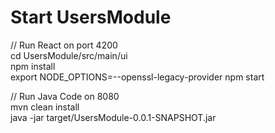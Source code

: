 # Start UsersModule
//  Run React on port 4200  
cd UsersModule/src/main/ui  
npm install  
export NODE_OPTIONS=--openssl-legacy-provider
npm start  


// Run Java Code on 8080  
mvn clean install  
java -jar target/UsersModule-0.0.1-SNAPSHOT.jar 
